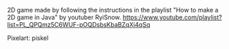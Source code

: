 2D game made by following the instructions in the playlist "How to make a 2D game in Java" by youtuber RyiSnow.
https://www.youtube.com/playlist?list=PL_QPQmz5C6WUF-pOQDsbsKbaBZqXj4qSq

Pixelart: piskel